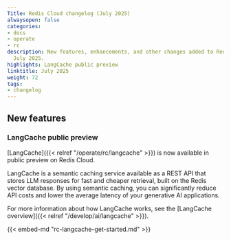 ```yaml
---
Title: Redis Cloud changelog (July 2025)
alwaysopen: false
categories:
- docs
- operate
- rc
description: New features, enhancements, and other changes added to Redis Cloud during
  July 2025.
highlights: LangCache public preview
linktitle: July 2025
weight: 72
tags:
- changelog
---
```


## New features

### LangCache public preview

[LangCache]({{< relref "/operate/rc/langcache" >}}) is now available in public preview on Redis Cloud. 

LangCache is a semantic caching service available as a REST API that stores LLM responses for fast and cheaper retrieval, built on the Redis vector database. By using semantic caching, you can significantly reduce API costs and lower the average latency of your generative AI applications.

For more information about how LangCache works, see the [LangCache overview]({{< relref "/develop/ai/langcache" >}}).

{{< embed-md "rc-langcache-get-started.md"  >}}
